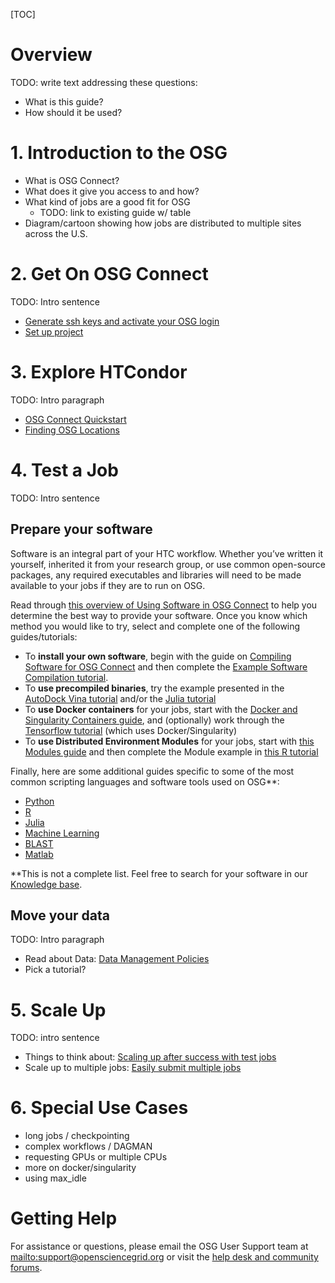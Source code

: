 [title]: - "Getting Started on the OSG"

[TOC]

# Overview

TODO: write text addressing these questions: 

- What is this guide?
- How should it be used?

# 1. Introduction to the OSG

<!-- link to video when finished --> 

- What is OSG Connect?
- What does it give you access to and how?
- What kind of jobs are a good fit for OSG
    - TODO: link to existing guide w/ table 
- Diagram/cartoon showing how jobs are distributed to multiple sites across the U.S.

# 2. Get On OSG Connect

TODO: Intro sentence

- [Generate ssh keys and activate your OSG login](https://support.opensciencegrid.org/support/solutions/articles/12000027675-generate-ssh-keys-and-activate-your-osg-login)
- [Set up project](https://support.opensciencegrid.org/support/solutions/articles/5000634360-join-and-use-a-project-in-osg-connect)

# 3. Explore HTCondor

TODO: Intro paragraph

- [OSG Connect Quickstart](https://support.opensciencegrid.org/support/solutions/articles/5000633410-osg-connect-quickstart)
- [Finding OSG Locations](https://support.opensciencegrid.org/support/solutions/articles/12000061978-finding-osg-locations)

# 4. Test a Job

TODO: Intro sentence

## Prepare your software

Software is an integral part of your HTC workflow.  Whether you’ve written it yourself, inherited it from your research group, or use common open-source packages, any required executables and libraries will need to be made available to your jobs if they are to run on OSG.  

Read through [this overview of Using Software in OSG Connect](https://support.opensciencegrid.org/support/solutions/articles/5000634395-using-software-in-osg-connect) to help you determine the best way to provide your software.  Once you know which method you would like to try, select and complete one of the following guides/tutorials:

- To **install your own software**, begin with the guide on [Compiling Software for OSG Connect](https://support.opensciencegrid.org/support/solutions/articles/5000652099) and then complete the [Example Software Compilation tutorial](https://support.opensciencegrid.org/support/solutions/articles/12000074984).
- To **use precompiled binaries**, try the example presented in the [AutoDock Vina tutorial](https://support.opensciencegrid.org/support/solutions/articles/5000634379-running-a-molecule-docking-job-with-autodock-vina) and/or the [Julia tutorial](https://support.opensciencegrid.org/support/solutions/articles/12000078187-using-julia-on-the-osg)
- To **use Docker containers** for your jobs, start with the [Docker and Singularity Containers guide](https://support.opensciencegrid.org/support/solutions/articles/12000024676), and (optionally) work through the [Tensorflow tutorial](https://support.opensciencegrid.org/support/solutions/articles/12000028940-working-with-tensorflow-gpus-and-containers) (which uses Docker/Singularity)
- To **use Distributed Environment Modules** for your jobs, start with [this Modules guide](https://support.opensciencegrid.org/support/solutions/articles/12000048518) and then complete the Module example in [this R tutorial](https://support.opensciencegrid.org/support/solutions/articles/5000674219-run-r-scripts-on-osg)

Finally, here are some additional guides specific to some of the most common scripting languages and software tools used on OSG\*\*:
- [Python](https://support.opensciencegrid.org/support/solutions/articles/12000058785-run-python-scripts-on-osg)
- [R](https://support.opensciencegrid.org/support/solutions/articles/5000674218-use-external-packages-in-your-r-jobs)
- [Julia](https://support.opensciencegrid.org/support/solutions/articles/12000078187-using-julia-on-the-osg)
- [Machine Learning](https://support.opensciencegrid.org/support/solutions/articles/12000028940-working-with-tensorflow-gpus-and-containers)
- [BLAST](https://support.opensciencegrid.org/support/solutions/articles/12000062020-running-a-blast-workflow)
- [Matlab](https://support.opensciencegrid.org/support/solutions/articles/5000660751-basics-of-compiled-matlab-applications-hello-world-example)

\*\*This is not a complete list.  Feel free to search for your software in our [Knowledge base](https://support.opensciencegrid.org/support/solutions/). 


## Move your data

TODO: Intro paragraph

- Read about Data: [Data Management Policies](https://support.opensciencegrid.org/support/solutions/articles/12000002985-data-management-and-policies)
- Pick a tutorial?

<!-- TODO: add guides
## Organize your files*
## Troubleshooting*
-->

# 5. Scale Up

TODO: intro sentence

- Things to think about: [Scaling up after success with test jobs](https://support.opensciencegrid.org/support/solutions/articles/12000076552-scaling-up-after-success-with-test-jobs)
- Scale up to multiple jobs: [Easily submit multiple jobs](https://support.opensciencegrid.org/support/solutions/articles/12000073165-easily-submit-multiple-jobs)

<!-- TODO: Making jobs resilient* -->

# 6. Special Use Cases

- long jobs / checkpointing
- complex workflows / DAGMAN
- requesting GPUs or multiple CPUs
- more on docker/singularity
- using max_idle

# Getting Help 

For assistance or questions, please email the OSG User Support team  at <mailto:support@opensciencegrid.org> or visit the [help desk and community forums](http://support.opensciencegrid.org).
